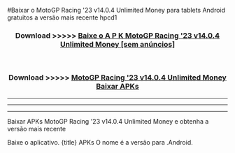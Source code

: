 #Baixar o MotoGP Racing '23 v14.0.4 Unlimited Money   para tablets Android gratuitos a versão mais recente hpcd1


<div align="center">
<h3>Download >>>>> <a href="https://pt-web.web.app/?pt= MotoGP Racing '23 v14.0.4 Unlimited Money ">Baixe o A P K MotoGP Racing '23 v14.0.4 Unlimited Money  [sem anúncios]</a></h3><br>

<h3>Download >>>>> <a href="https://pt-web.web.app/?pt= MotoGP Racing '23 v14.0.4 Unlimited Money ">MotoGP Racing '23 v14.0.4 Unlimited Money  Baixar APKs</a></h3>
</div>

----------------------------------------------------------

----------------------------------------------------------

----------------------------------------------------------

Baixar APKs MotoGP Racing '23 v14.0.4 Unlimited Money  e obtenha a versão mais recente

Baixe o aplicativo. {title} APKs O nome é a versão para .Android.


